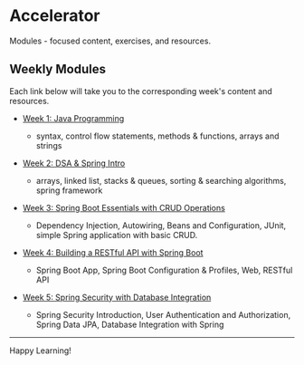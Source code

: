 # Accelerator

Modules - focused content, exercises, and resources.

## Weekly Modules

Each link below will take you to the corresponding week's content and resources.

- [Week 1: Java Programming](./wk-1/README.md)
    - syntax, control flow statements, methods & functions, arrays and strings
- [Week 2: DSA & Spring Intro](./wk-2/README.md)
    - arrays, linked list, stacks & queues, sorting & searching algorithms, spring framework

- [Week 3: Spring Boot Essentials with CRUD Operations](./wk-3/README.md)
    - Dependency Injection, Autowiring, Beans and Configuration, JUnit, simple Spring application with basic CRUD.

- [Week 4: Building a RESTful API with Spring Boot ](./wk-4/README.md)
    - Spring Boot App, Spring Boot Configuration & Profiles, Web, RESTful API

- [Week 5: Spring Security with Database Integration](./wk-5/README.md)
    - Spring Security Introduction, User Authentication and Authorization, Spring Data JPA, Database Integration with Spring 



---

Happy Learning!
